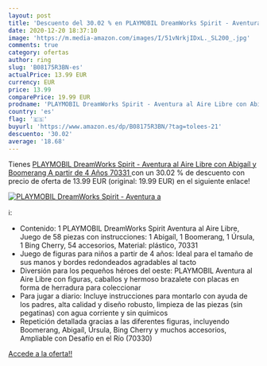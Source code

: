 ```yaml
---
layout: post
title: 'Descuento del 30.02 % en PLAYMOBIL DreamWorks Spirit - Aventura a'
date: 2020-12-20 18:37:10
image: 'https://m.media-amazon.com/images/I/51vNrkjIDxL._SL200_.jpg'
comments: true
category: ofertas
author: ring
slug: 'B08175R3BN-es'
actualPrice: 13.99 EUR
currency: EUR
price: 13.99
comparePrice: 19.99 EUR
prodname: 'PLAYMOBIL DreamWorks Spirit - Aventura al Aire Libre con Abigaíl y Boomerang  A partir de 4 Años  70331 '
country: 'es'
flag: '🇪🇸'
buyurl: 'https://www.amazon.es/dp/B08175R3BN/?tag=tolees-21'
descuento: '30.02'
average: '18.68'
---
```


Tienes [PLAYMOBIL DreamWorks Spirit - Aventura al Aire Libre con Abigaíl y Boomerang  A partir de 4 Años  70331 ](https://www.amazon.es/dp/B08175R3BN/?tag=tolees-21) con un 30.02 % de descuento con precio de oferta de 13.99 EUR (original: 19.99 EUR) en el siguiente enlace!

[![PLAYMOBIL DreamWorks Spirit - Aventura a](https://m.media-amazon.com/images/I/51vNrkjIDxL._SL200_.jpg)](https://www.amazon.es/dp/B08175R3BN/?tag=tolees-21)

ℹ️:

- Contenido: 1 PLAYMOBIL DreamWorks Spirit Aventura al Aire Libre, Juego de 58 piezas con instrucciones: 1 Abigaíl, 1 Boomerang, 1 Úrsula, 1 Bing Cherry, 54 accesorios, Material: plástico, 70331
- Juego de figuras para niños a partir de 4 años: Ideal para el tamaño de sus manos y bordes redondeados agradables al tacto
- Diversión para los pequeños héroes del oeste: PLAYMOBIL Aventura al Aire Libre con figuras, caballos y hermoso brazalete con placas en forma de herradura para coleccionar
- Para jugar a diario: Incluye instrucciones para montarlo con ayuda de los padres, alta calidad y diseño robusto, limpieza de las piezas (sin pegatinas) con agua corriente y sin químicos
- Repetición detallada gracias a las diferentes figuras, incluyendo Boomerang, Abigaíl, Úrsula, Bing Cherry y muchos accesorios, Ampliable con Desafío en el Río (70330)

[Accede a la oferta!!](https://www.amazon.es/dp/B08175R3BN/?tag=tolees-21)
